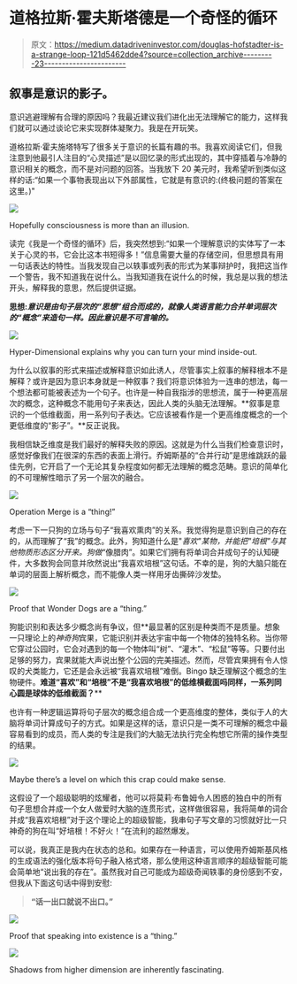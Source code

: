 # 道格拉斯·霍夫斯塔德是一个奇怪的循环

> 原文：<https://medium.datadriveninvestor.com/douglas-hofstadter-is-a-strange-loop-121d5462dde4?source=collection_archive---------23----------------------->

## 叙事是意识的影子。

意识逃避理解有合理的原因吗？我最近建议我们进化出无法理解它的能力，这样我们就可以通过谈论它来实现群体凝聚力。我是在开玩笑。

道格拉斯·霍夫施塔特写了很多关于意识的长篇有趣的书。我喜欢阅读它们，但我注意到他最引人注目的“心灵描述”是以回忆录的形式出现的，其中穿插着与冷静的意识相关的概念，而不是对问题的回答。当我放下 20 美元时，我希望听到类似这样的话:“如果一个事物表现出以下外部属性，它就是有意识的:(终极问题的答案在这里。)"

![](img/5f9aeb5956bac0236e9f87a6f3e9524f.png)

Hopefully consciousness is more than an illusion.

读完《我是一个奇怪的循环》后，我突然想到:“如果一个理解意识的实体写了一本关于心灵的书，它会比这本书短得多！”信息需要大量的存储空间，但思想具有用一句话表达的特性。当我发现自己以轶事或列表的形式为某事辩护时，我把这当作一个警告，我不知道我在说什么。当我知道我在说什么的时候，我总是以我的想法开头，解释我的意思，然后提供证据。

**思想:*意识是由句子层次的“思想”组合而成的，就像人类语言能力合并单词层次的“概念”来造句一样。因此意识是不可言喻的。***

![](img/668ef006867d1780df3db34e12866d0b.png)

Hyper-Dimensional explains why you can turn your mind inside-out.

为什么以叙事的形式来描述或解释意识如此诱人，尽管事实上叙事的解释根本不是解释？或许是因为意识本身就是一种叙事？我们将意识体验为一连串的想法，每一个想法都可能被表述为一个句子。也许是一种自我指涉的思想流，属于一种更高层次的概念，这种概念不能用句子来表达，因此人类的头脑无法理解。**叙事是意识的一个低维截面，用一系列句子表达。它应该被看作是一个更高维度概念的一个更低维度的“影子”。**反正说我。

我相信缺乏维度是我们最好的解释失败的原因。这就是为什么当我们检查意识时，感觉好像我们在很深的东西的表面上滑行。乔姆斯基的“合并行动”是思维跳跃的最佳先例，它开启了一个无论其复杂程度如何都无法理解的概念范畴。意识的简单化的不可理解性暗示了另一个层次的融合。

![](img/459e7c9f3a8cd0d9efd67543f2310cd5.png)

Operation Merge is a “thing!”

考虑一下一只狗的立场与句子“我喜欢熏肉”的关系。我觉得狗是意识到自己的存在的，从而理解了“我”的概念。此外，狗知道什么是"*喜欢"*某物，并能把"培根"与其他物质形态区分开来。狗*做*“像腊肉”。如果它们拥有将单词合并成句子的认知硬件，大多数狗会同意并欣然说出“我喜欢培根”这句话。不幸的是，狗的大脑只能在单词的层面上解析概念，而不能像人类一样用牙齿撕碎沙发垫。

![](img/d507947becc67412d09b9876268c2edb.png)

Proof that Wonder Dogs are a “thing.”

狗能识别和表达多少概念尚有争议，但**最显著的区别是种类而不是质量。想象一只理论上的*神奇狗*宾果，它能识别并表达宇宙中每一个物体的独特名称。当你带它穿过公园时，它会对遇到的每一个物体叫“树”、“灌木”、“松鼠”等等。只要付出足够的努力，宾果就能大声说出整个公园的完美描述。然而，尽管宾果拥有令人惊叹的犬类能力，它还是会永远被“我喜欢培根”难倒。Bingo 缺乏理解这个概念的生物硬件。**难道“喜欢”和“培根”不是“我喜欢培根”的低维横截面吗同样，一系列同心圆是球体的低维截面？****

也许有一种逻辑运算将句子层次的概念组合成一个更高维度的整体，类似于人的大脑将单词计算成句子的方式。如果是这样的话，意识只是一类不可理解的概念中最容易看到的成员，而人类的专注是我们的大脑无法执行完全构想它所需的操作类型的结果。

![](img/29de28335e017b4760259419e9f4c955.png)

Maybe there’s a level on which this crap could make sense.

这假设了一个超级聪明的炫耀者，他可以将莫莉·布鲁姆令人困惑的独白中的所有句子思想合并成一个女人做爱时大脑的连贯形式，这样做很容易，我将简单的词合并成“我喜欢培根”对于这个理论上的超级智能，我串句子写文章的习惯就好比一只神奇的狗在叫“好培根！不好火！”在流利的超然爆发。

可以说，我真正是我内在状态的总和。如果存在一种语言，可以使用乔姆斯基风格的生成语法的强化版本将句子融入格式塔，那么使用这种语言顺序的超级智能可能会简单地“说出我的存在”。虽然我对自己可能成为超级奇闻轶事的身份感到不安，但我从下面这句话中得到安慰:

> **“话一出口就说不出口。”**

![](img/5f4b1bbc2871c69e020ffec244dce63c.png)

Proof that speaking into existence is a “thing.”

![](img/3a30659ed0390ef32e006a5bb9f081ff.png)

Shadows from higher dimension are inherently fascinating.